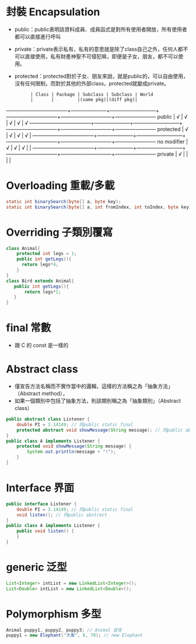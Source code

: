 封裝 Encapsulation
=====
* public：public表明該資料成員、成員函式是對所有使用者開放，所有使用者都可以直接進行呼叫
* private：private表示私有，私有的意思就是除了class自己之外，任何人都不可以直接使用，私有財產神聖不可侵犯嘛，即便是子女，朋友，都不可以使用。
* protected：protected對於子女、朋友來說，就是public的，可以自由使用，沒有任何限制，而對於其他的外部class，protected就變成private。


            | Class | Package | Subclass | Subclass | World
            |       |         |(same pkg)|(diff pkg)|
————————————+———————+—————————+——————————+——————————+————————
public      |   √   |    √    |    √     |     √    |   √
————————————+———————+—————————+——————————+——————————+————————
protected   |   √   |    √    |    √     |     √    |
————————————+———————+—————————+——————————+——————————+————————
no modifier |   √   |    √    |    √     |          |
————————————+———————+—————————+——————————+——————————+————————
private     |   √   |         |          |          |


Overloading 重載/多載
=====
```java
static int binarySearch(byte[] a, byte key);
static int binarySearch(byte[] a, int fromIndex, int toIndex, byte key);
```

Overriding 子類別覆寫
=====
```java
class Animal{
    protected int legs = 1;
    public int getLegs(){
      return legs*4;
    }
}
class Bird extends Animal{
   public int getLegs(){
       return legs*2;
   }
}
```

final 常數
=====
* 跟 C 的 const 是一樣的

Abstract class
=====
* 僅宣告方法名稱而不實作當中的邏輯，這樣的方法稱之為「抽象方法」（Abstract method），
* 如果一個類別中包括了抽象方法，則該類別稱之為「抽象類別」（Abstract class）
```java
public abstract class Listener {
    double PI = 3.14149; // 同public static final
    protected abstract void showMessage(String message); // 同public abstract
}
public class A implements Listener {
    protected void showMessage(String message) {
        System.out.println(message + "!");
    }
}
```

Interface 界面
=====
```java
public interface Listener {
    double PI = 3.14149; // 同public static final
    void listen(); // 同public abstract
}
public class A implements Listener {
    public void listen() {
    }
}
```

generic 泛型
=====
```java
List<Integer> intList = new LinkedList<Integer>();
List<Double> intList = new LinkedList<Double>();
```

Polymorphism 多型
=====
```java
Animal puppy1, puppy2, puppy3; // Animal 宣告
puppy1 = new Elephant("大象", 6, 70); // new Elephant
```
